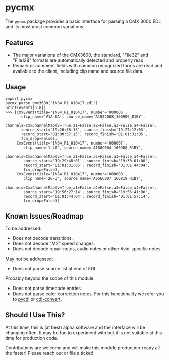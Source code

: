 # pycmx

The `pycmx` package provides a basic interface for parsing a CMX 3600 EDL and its most most common variations.

## Features

* The major variations of the CMX3600, the standard, "File32" and "File128" 
  formats are automatically detected and properly read.
* Remark or comment fields with common recognized forms are read and 
  available to the client, including clip name and source file data.

## Usage

```
import pycmx
pycmx.parse_cmx3600("INS4_R1_010417.edl") 
print(events[5:8])
>>> [CmxEvent(title='INS4_R1_010417', number='000006', 
       clip_name='V1A-6A', source_name='A192C008_160909_R1BY', 
       channels=CmxChannelMap(v=True,a1=False,a2=False,a3=False,a4=False), 
       source_start='19:26:38:13', source_finish='19:27:12:03', 
       record_start='01:00:57:15', record_finish='01:01:31:05', 
       fcm_drop=False), 
     CmxEvent(title='INS4_R1_010417', number='000007', 
        clip_name='1-4A', source_name='A188C004_160908_R1BY', 
        channels=CmxChannelMap(v=True,a1=False,a2=False,a3=False,a4=False), 
        source_start='19:29:48:01', source_finish='19:30:01:00', 
        record_start='01:01:31:05', record_finish='01:01:44:04', 
        fcm_drop=False), 
     CmxEvent(title='INS4_R1_010417', number='000008', 
        clip_name='2G-3', source_name='A056C007_160819_R1BY', 
        channels=CmxChannelMap(v=True,a1=False,a2=False,a3=False,a4=False), 
        source_start='19:56:27:14', source_finish='19:56:41:00', 
        record_start='01:01:44:04', record_finish='01:01:57:14', 
        fcm_drop=False)]
```

## Known Issues/Roadmap

To be addressed:
* Does not decode transitions.
* Does not decode "M2" speed changes.
* Does not decode repair notes, audio notes or other Avid-specific notes.

May not be addressed:

* Does not parse source list at end of EDL.

Probably beyond the scope of this module:
* Does not parse timecode entries.
* Does not parse color correction notes. For this functionality we refer you to [pycdl](https://pypi.org/project/pycdl/) or [cdl-convert](https://pypi.org/project/cdl-convert/).

## Should I Use This?

At this time, this is (at best) alpha software and the interface will be 
changing often. It may be fun to experiment with but it is not suitable
at this time for production code.

Contributions are welcome and will make this module production-ready all the
faster! Please reach out or file a ticket! 
